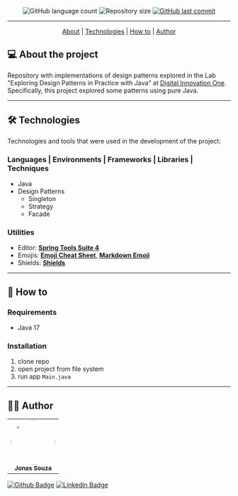 <p align="center">
  <img alt="GitHub language count" src="https://img.shields.io/github/languages/count/jonasmzsouza/dio-java-design-patterns?style=flat-square&color=f1783f">
  <img alt="Repository size" src="https://img.shields.io/github/repo-size/jonasmzsouza/dio-java-design-patterns?style=flat-square&color=1f6feb">
  <a href="https://github.com/jonasmzsouza/dio-java-design-patterns/commits/main">
    <img alt="GitHub last commit" src="https://img.shields.io/github/last-commit/jonasmzsouza/dio-java-design-patterns/main?style=flat-square&color=2f74c0">
  </a>
</p>

<hr>

<p align="center">
  <a href="#-about-the-project">About</a> |
  <a href="#-technologies">Technologies</a> | 
  <a href="#-how-to">How to</a> | 
  <a href="#-author">Author</a> 
</p>

## 💻 About the project

Repository with implementations of design patterns explored in the Lab "Exploring Design Patterns in Practice with Java" at [Digital Innovation One](https://www.dio.me/). Specifically, this project explored some patterns using pure Java.

---

## 🛠 Technologies

Technologies and tools that were used in the development of the project:

### **Languages | Environments | Frameworks | Libraries | Techniques**

- Java
- Design Patterns
  - Singleton
  - Strategy
  - Facade

### **Utilities**

- Editor: **[Spring Tools Suite 4](https://spring.io/tools)**
- Emojis: **[Emoji Cheat Sheet](https://github.com/ikatyang/emoji-cheat-sheet)**, **[Markdown Emoji](https://gist.github.com/rxaviers/7360908)**
- Shields: **[Shields](https://shields.io/)**

---

## 🔧 How to

### Requirements
- Java 17

### Installation
1. clone repo
2. open project from file system
3. run app `Main.java`

---

## 👨‍💻 Author

<table>
  <tr>
    <td align="center">
      <a href="https://jonasmzsouza.github.io/">
         <img style="border-radius: 50%;" src="https://avatars.githubusercontent.com/u/61324433?v=4" width="100px;" alt=""/>
         <br />
         <sub><b>Jonas Souza</b></sub>
      </a>
    </td>
  </tr>
</table>
 
[![Github Badge](https://img.shields.io/badge/-jonasmzsouza-3e4957?style=flat-square&logo=Github&logoColor=white&link=https://github.com/jonasmzsouza)](https://github.com/jonasmzsouza) [![Linkedin Badge](https://img.shields.io/badge/-jonasmzsouza-blue?style=flat-square&logo=Linkedin&logoColor=white&link=https://www.linkedin.com/in/jonasmzsouza/)](https://www.linkedin.com/in/jonasmzsouza/)
